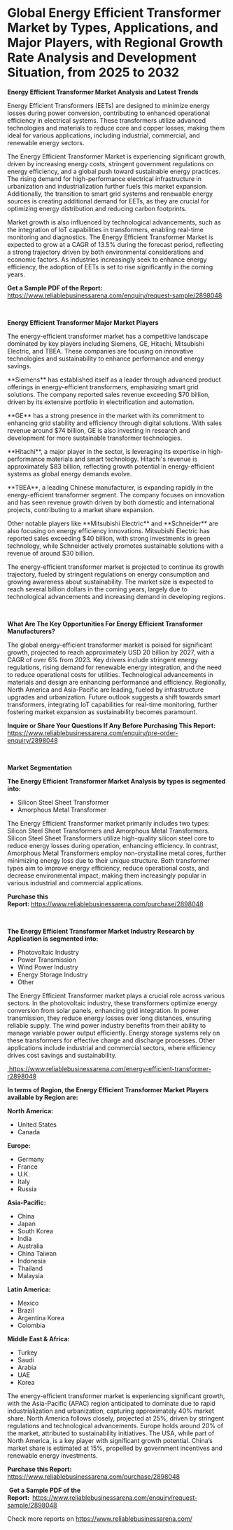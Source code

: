 <p><h1>Global Energy Efficient Transformer Market by Types, Applications, and Major Players, with Regional Growth Rate Analysis and Development Situation, from 2025 to 2032</h1></p><p><strong>Energy Efficient Transformer Market Analysis and Latest Trends</strong></p>
<p><p>Energy Efficient Transformers (EETs) are designed to minimize energy losses during power conversion, contributing to enhanced operational efficiency in electrical systems. These transformers utilize advanced technologies and materials to reduce core and copper losses, making them ideal for various applications, including industrial, commercial, and renewable energy sectors.</p><p>The Energy Efficient Transformer Market is experiencing significant growth, driven by increasing energy costs, stringent government regulations on energy efficiency, and a global push toward sustainable energy practices. The rising demand for high-performance electrical infrastructure in urbanization and industrialization further fuels this market expansion. Additionally, the transition to smart grid systems and renewable energy sources is creating additional demand for EETs, as they are crucial for optimizing energy distribution and reducing carbon footprints.</p><p>Market growth is also influenced by technological advancements, such as the integration of IoT capabilities in transformers, enabling real-time monitoring and diagnostics. The Energy Efficient Transformer Market is expected to grow at a CAGR of 13.5% during the forecast period, reflecting a strong trajectory driven by both environmental considerations and economic factors. As industries increasingly seek to enhance energy efficiency, the adoption of EETs is set to rise significantly in the coming years.</p></p>
<p><strong>Get a Sample PDF of the Report:&nbsp;</strong> <a href="https://www.reliablebusinessarena.com/enquiry/request-sample/2898048?utm_campaign=3010&utm_medium=2&utm_source=Github&utm_content=ia&utm_term=15032025&utm_id=energy-efficient-transformer">https://www.reliablebusinessarena.com/enquiry/request-sample/2898048</a></p>
<p>&nbsp;</p>
<p><strong>Energy Efficient Transformer Major Market Players</strong></p>
<p><p>The energy-efficient transformer market has a competitive landscape dominated by key players including Siemens, GE, Hitachi, Mitsubishi Electric, and TBEA. These companies are focusing on innovative technologies and sustainability to enhance performance and energy savings.</p><p>**Siemens** has established itself as a leader through advanced product offerings in energy-efficient transformers, emphasizing smart grid solutions. The company reported sales revenue exceeding $70 billion, driven by its extensive portfolio in electrification and automation.</p><p>**GE** has a strong presence in the market with its commitment to enhancing grid stability and efficiency through digital solutions. With sales revenue around $74 billion, GE is also investing in research and development for more sustainable transformer technologies.</p><p>**Hitachi**, a major player in the sector, is leveraging its expertise in high-performance materials and smart technology. Hitachi's revenue is approximately $83 billion, reflecting growth potential in energy-efficient systems as global energy demands evolve.</p><p>**TBEA**, a leading Chinese manufacturer, is expanding rapidly in the energy-efficient transformer segment. The company focuses on innovation and has seen revenue growth driven by both domestic and international projects, contributing to a market share expansion.</p><p>Other notable players like **Mitsubishi Electric** and **Schneider** are also focusing on energy efficiency innovations. Mitsubishi Electric has reported sales exceeding $40 billion, with strong investments in green technology, while Schneider actively promotes sustainable solutions with a revenue of around $30 billion.</p><p>The energy-efficient transformer market is projected to continue its growth trajectory, fueled by stringent regulations on energy consumption and growing awareness about sustainability. The market size is expected to reach several billion dollars in the coming years, largely due to technological advancements and increasing demand in developing regions.</p></p>
<p>&nbsp;</p>
<p><strong>What Are The Key Opportunities For Energy Efficient Transformer Manufacturers?</strong></p>
<p><p>The global energy-efficient transformer market is poised for significant growth, projected to reach approximately USD 20 billion by 2027, with a CAGR of over 6% from 2023. Key drivers include stringent energy regulations, rising demand for renewable energy integration, and the need to reduce operational costs for utilities. Technological advancements in materials and design are enhancing performance and efficiency. Regionally, North America and Asia-Pacific are leading, fueled by infrastructure upgrades and urbanization. Future outlook suggests a shift towards smart transformers, integrating IoT capabilities for real-time monitoring, further fostering market expansion as sustainability becomes paramount.</p></p>
<p><strong>Inquire or Share Your Questions If Any Before Purchasing This Report:</strong> <a href="https://www.reliablebusinessarena.com/enquiry/pre-order-enquiry/2898048?utm_campaign=3010&utm_medium=2&utm_source=Github&utm_content=ia&utm_term=15032025&utm_id=energy-efficient-transformer">https://www.reliablebusinessarena.com/enquiry/pre-order-enquiry/2898048</a></p>
<p>&nbsp;</p>
<p><strong>Market Segmentation</strong></p>
<p><strong>The Energy Efficient Transformer Market Analysis by types is segmented into:</strong></p>
<p><ul><li>Silicon Steel Sheet Transformer</li><li>Amorphous Metal Transformer</li></ul></p>
<p><p>The Energy Efficient Transformer market primarily includes two types: Silicon Steel Sheet Transformers and Amorphous Metal Transformers. Silicon Steel Sheet Transformers utilize high-quality silicon steel core to reduce energy losses during operation, enhancing efficiency. In contrast, Amorphous Metal Transformers employ non-crystalline metal cores, further minimizing energy loss due to their unique structure. Both transformer types aim to improve energy efficiency, reduce operational costs, and decrease environmental impact, making them increasingly popular in various industrial and commercial applications.</p></p>
<p><strong>Purchase this Report:&nbsp;</strong><a href="https://www.reliablebusinessarena.com/purchase/2898048?utm_campaign=3010&utm_medium=2&utm_source=Github&utm_content=ia&utm_term=15032025&utm_id=energy-efficient-transformer">https://www.reliablebusinessarena.com/purchase/2898048</a></p>
<p>&nbsp;</p>
<p><strong>The Energy Efficient Transformer Market Industry Research by Application is segmented into:</strong></p>
<p><ul><li>Photovoltaic Industry</li><li>Power Transmission</li><li>Wind Power Industry</li><li>Energy Storage Industry</li><li>Other</li></ul></p>
<p><p>The Energy Efficient Transformer market plays a crucial role across various sectors. In the photovoltaic industry, these transformers optimize energy conversion from solar panels, enhancing grid integration. In power transmission, they reduce energy losses over long distances, ensuring reliable supply. The wind power industry benefits from their ability to manage variable power output efficiently. Energy storage systems rely on these transformers for effective charge and discharge processes. Other applications include industrial and commercial sectors, where efficiency drives cost savings and sustainability.</p></p>
<p><a href="https://www.reliablebusinessarena.com/energy-efficient-transformer-r2898048?utm_campaign=3010&utm_medium=2&utm_source=Github&utm_content=ia&utm_term=15032025&utm_id=energy-efficient-transformer">&nbsp;https://www.reliablebusinessarena.com/energy-efficient-transformer-r2898048</a></p>
<p><strong>In terms of Region, the Energy Efficient Transformer Market Players available by Region are:</strong></p>
<p>
    <p> <strong> North America: </strong>
        <ul>
            <li>United States</li>
            <li>Canada</li>
        </ul>
        </p> 
    <p> <strong> Europe: </strong>
        <ul>
            <li>Germany</li>
            <li>France</li>
            <li>U.K.</li>
            <li>Italy</li>
            <li>Russia</li>
        </ul>
        </p> 
    <p> <strong> Asia-Pacific: </strong>
        <ul>
            <li>China</li>
            <li>Japan</li>
            <li>South Korea</li>
            <li>India</li>
            <li>Australia</li>
            <li>China Taiwan</li>
            <li>Indonesia</li>
            <li>Thailand</li>
            <li>Malaysia</li>
        </ul>
        </p> 
    <p> <strong> Latin America: </strong>
        <ul>
            <li>Mexico</li>
            <li>Brazil</li>
            <li>Argentina Korea</li>
            <li>Colombia</li>
        </ul>
        </p> 
    <p> <strong> Middle East & Africa: </strong>
        <ul>
            <li>Turkey</li>
            <li>Saudi</li>
            <li>Arabia</li>
            <li>UAE</li>
            <li>Korea</li>
        </ul>
    </p>
    </p>
<p><p>The energy-efficient transformer market is experiencing significant growth, with the Asia-Pacific (APAC) region anticipated to dominate due to rapid industrialization and urbanization, capturing approximately 40% market share. North America follows closely, projected at 25%, driven by stringent regulations and technological advancements. Europe holds around 20% of the market, attributed to sustainability initiatives. The USA, while part of North America, is a key player with significant growth potential. China’s market share is estimated at 15%, propelled by government incentives and renewable energy investments.</p></p>
<p><strong>Purchase this Report: </strong><a href="https://www.reliablebusinessarena.com/purchase/2898048?utm_campaign=3010&utm_medium=2&utm_source=Github&utm_content=ia&utm_term=15032025&utm_id=energy-efficient-transformer">https://www.reliablebusinessarena.com/purchase/2898048</a></p>
<p>&nbsp;<strong>Get a Sample PDF of the Report:&nbsp;&nbsp;</strong><a href="https://www.reliablebusinessarena.com/enquiry/request-sample/2898048?utm_campaign=3010&utm_medium=2&utm_source=Github&utm_content=ia&utm_term=15032025&utm_id=energy-efficient-transformer">https://www.reliablebusinessarena.com/enquiry/request-sample/2898048</a></p>
<p><strong></strong></p>
<p>Check more reports on <a href="https://www.reliablebusinessarena.com/?utm_campaign=3010&utm_medium=2&utm_source=Github&utm_content=ia&utm_term=15032025&utm_id=energy-efficient-transformer">https://www.reliablebusinessarena.com/</a></p>